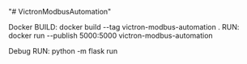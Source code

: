 "# VictronModbusAutomation" 

Docker
BUILD: docker build --tag victron-modbus-automation .
RUN: docker run --publish 5000:5000 victron-modbus-automation

Debug
RUN: python -m flask run